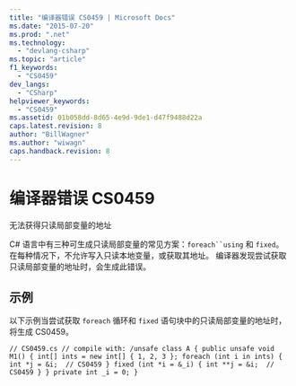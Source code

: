 ```yaml
---
title: "编译器错误 CS0459 | Microsoft Docs"
ms.date: "2015-07-20"
ms.prod: ".net"
ms.technology: 
  - "devlang-csharp"
ms.topic: "article"
f1_keywords: 
  - "CS0459"
dev_langs: 
  - "CSharp"
helpviewer_keywords: 
  - "CS0459"
ms.assetid: 01b058dd-8d65-4e9d-9de1-d47f9488d22a
caps.latest.revision: 8
author: "BillWagner"
ms.author: "wiwagn"
caps.handback.revision: 8
---
```

# 编译器错误 CS0459
无法获得只读局部变量的地址  
  
 C\# 语言中有三种可生成只读局部变量的常见方案：`foreach``using` 和 `fixed`。 在每种情况下，不允许写入只读本地变量，或获取其地址。 编译器发现尝试获取只读局部变量的地址时，会生成此错误。  
  
## 示例  
 以下示例当尝试获取 `foreach` 循环和 `fixed` 语句块中的只读局部变量的地址时，将生成 CS0459。  
  
```  
// CS0459.cs // compile with: /unsafe class A { public unsafe void M1() { int[] ints = new int[] { 1, 2, 3 }; foreach (int i in ints) { int *j = &i;  // CS0459 } fixed (int *i = &_i) { int **j = &i;  // CS0459 } } private int _i = 0; }  
```